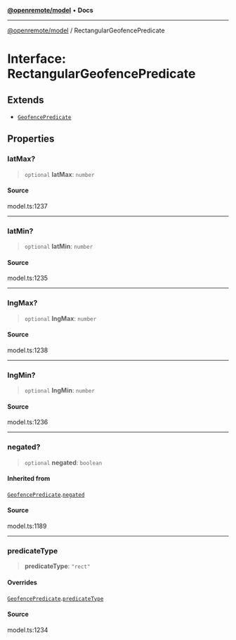 [**@openremote/model**](../README.md) • **Docs**

***

[@openremote/model](../globals.md) / RectangularGeofencePredicate

# Interface: RectangularGeofencePredicate

## Extends

- [`GeofencePredicate`](GeofencePredicate.md)

## Properties

### latMax?

> `optional` **latMax**: `number`

#### Source

model.ts:1237

***

### latMin?

> `optional` **latMin**: `number`

#### Source

model.ts:1235

***

### lngMax?

> `optional` **lngMax**: `number`

#### Source

model.ts:1238

***

### lngMin?

> `optional` **lngMin**: `number`

#### Source

model.ts:1236

***

### negated?

> `optional` **negated**: `boolean`

#### Inherited from

[`GeofencePredicate`](GeofencePredicate.md).[`negated`](GeofencePredicate.md#negated)

#### Source

model.ts:1189

***

### predicateType

> **predicateType**: `"rect"`

#### Overrides

[`GeofencePredicate`](GeofencePredicate.md).[`predicateType`](GeofencePredicate.md#predicatetype)

#### Source

model.ts:1234
